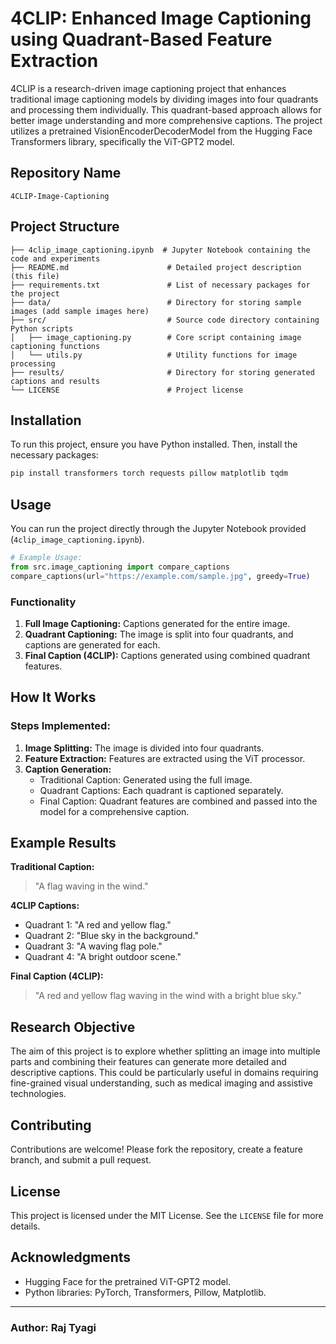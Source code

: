 # 4CLIP: Enhanced Image Captioning using Quadrant-Based Feature Extraction

4CLIP is a research-driven image captioning project that enhances traditional image captioning models by dividing images into four quadrants and processing them individually. This quadrant-based approach allows for better image understanding and more comprehensive captions. The project utilizes a pretrained VisionEncoderDecoderModel from the Hugging Face Transformers library, specifically the ViT-GPT2 model.

## Repository Name
`4CLIP-Image-Captioning`

## Project Structure
```
├── 4clip_image_captioning.ipynb  # Jupyter Notebook containing the code and experiments
├── README.md                      # Detailed project description (this file)
├── requirements.txt               # List of necessary packages for the project
├── data/                          # Directory for storing sample images (add sample images here)
├── src/                           # Source code directory containing Python scripts
│   ├── image_captioning.py        # Core script containing image captioning functions
│   └── utils.py                   # Utility functions for image processing
├── results/                       # Directory for storing generated captions and results
└── LICENSE                        # Project license
```

## Installation
To run this project, ensure you have Python installed. Then, install the necessary packages:
```bash
pip install transformers torch requests pillow matplotlib tqdm
```

## Usage
You can run the project directly through the Jupyter Notebook provided (`4clip_image_captioning.ipynb`).

```python
# Example Usage:
from src.image_captioning import compare_captions
compare_captions(url="https://example.com/sample.jpg", greedy=True)
```

### Functionality
1. **Full Image Captioning:** Captions generated for the entire image.
2. **Quadrant Captioning:** The image is split into four quadrants, and captions are generated for each.
3. **Final Caption (4CLIP):** Captions generated using combined quadrant features.

## How It Works
### Steps Implemented:
1. **Image Splitting:** The image is divided into four quadrants.
2. **Feature Extraction:** Features are extracted using the ViT processor.
3. **Caption Generation:**
   - Traditional Caption: Generated using the full image.
   - Quadrant Captions: Each quadrant is captioned separately.
   - Final Caption: Quadrant features are combined and passed into the model for a comprehensive caption.

## Example Results
**Traditional Caption:**
> "A flag waving in the wind."

**4CLIP Captions:**
- Quadrant 1: "A red and yellow flag."
- Quadrant 2: "Blue sky in the background."
- Quadrant 3: "A waving flag pole."
- Quadrant 4: "A bright outdoor scene."

**Final Caption (4CLIP):**
> "A red and yellow flag waving in the wind with a bright blue sky."

## Research Objective
The aim of this project is to explore whether splitting an image into multiple parts and combining their features can generate more detailed and descriptive captions. This could be particularly useful in domains requiring fine-grained visual understanding, such as medical imaging and assistive technologies.

## Contributing
Contributions are welcome! Please fork the repository, create a feature branch, and submit a pull request.

## License
This project is licensed under the MIT License. See the `LICENSE` file for more details.

## Acknowledgments
- Hugging Face for the pretrained ViT-GPT2 model.
- Python libraries: PyTorch, Transformers, Pillow, Matplotlib.

---

### Author: Raj Tyagi

